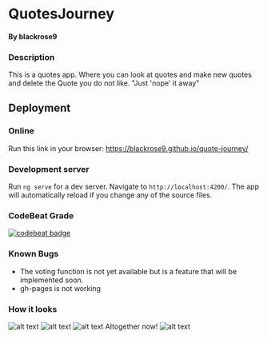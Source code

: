# QuotesJourney
#### By blackrose9

### Description
This is a quotes app. Where you can look at quotes and make new quotes and delete the Quote you do not like. "Just 'nope' it away"

## Deployment
### Online
Run this link in your browser: https://blackrose9.github.io/quote-journey/
### Development server
Run `ng serve` for a dev server. Navigate to `http://localhost:4200/`. The app will automatically reload if you change any of the source files.

### CodeBeat Grade
[![codebeat badge](https://codebeat.co/badges/9b11a74a-9b94-442d-b69f-dd61f52d6e5c)](https://codebeat.co/projects/github-com-blackrose9-quote-journey-master)

### Known Bugs
* The voting function is not yet available but is a feature that will be implemented soon.
* gh-pages is not working

### How it looks
![alt text](https://github.com/blackrose9/quote-journey/blob/master/src/assets/img/form.PNG)
![alt text](https://github.com/blackrose9/quote-journey/blob/master/src/assets/img/form-validation.PNG)
![alt text](https://github.com/blackrose9/quote-journey/blob/master/src/assets/img/quotes-list.PNG)
Altogether now!
![alt text](https://github.com/blackrose9/quote-journey/blob/master/src/assets/img/altogether.png)